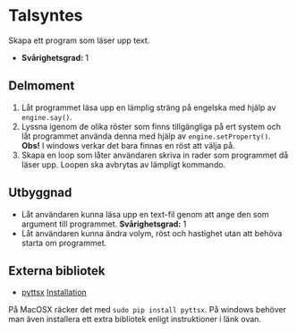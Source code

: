 # Talsyntes

Skapa ett program som läser upp text.

- **Svårighetsgrad:** 1

## Delmoment

1. Låt programmet läsa upp en lämplig sträng på engelska med hjälp av `engine.say()`.
2. Lyssna igenom de olika röster som finns tillgängliga på ert system och låt programmet använda denna med hjälp av `engine.setProperty()`. **Obs!** I windows verkar det bara finnas en röst att välja på.
3. Skapa en loop som låter användaren skriva in rader som programmet då läser upp. Loopen ska avbrytas av lämpligt kommando.

## Utbyggnad

- Låt användaren kunna läsa upp en text-fil genom att ange den som argument till programmet. **Svårighetsgrad:** 1
- Låt användaren kunna ändra volym, röst och hastighet utan att behöva starta om programmet.

## Externa bibliotek

- [pyttsx](http://pyttsx.readthedocs.org/en/latest/engine.html)
[Installation](http://pyttsx.readthedocs.org/en/latest/install.html)

På MacOSX räcker det med `sudo pip install pyttsx`. På windows behöver man även installera ett extra bibliotek enligt instruktioner i länk ovan.